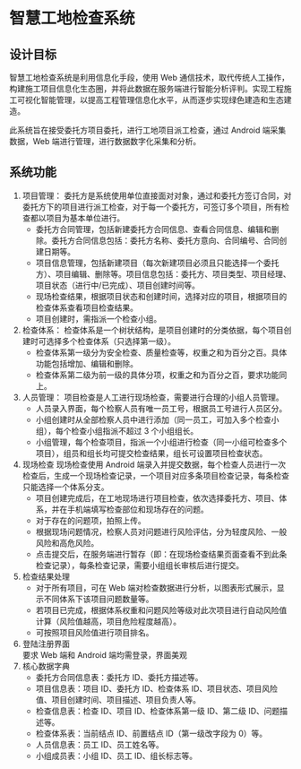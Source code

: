 # 智慧工地检查系统

## 设计目标

智慧工地检查系统是利用信息化手段，使用 Web 通信技术，取代传统人工操作，构建施工项目信息化生态圈，并将此数据在服务端进行智能分析评判。实现工程施工可视化智能管理，以提高工程管理信息化水平，从而逐步实现绿色建造和生态建造。

此系统旨在接受委托方项目委托，进行工地项目派工检查，通过 Android 端采集数据，Web 端进行管理，进行数据数字化采集和分析。

## 系统功能

1. 项目管理：
   委托方是系统使用单位直接面对对象，通过和委托方签订合同，对委托方下的项目进行派工检查，对于每一个委托方，可签订多个项目，所有检查都以项目为基本单位进行。
   - 委托方合同管理，包括新建委托方合同信息、查看合同信息、编辑和删除。委托方合同信息包括：委托方名称、委托方意向、合同编号、合同创建日期等。
   - 项目信息管理，包括新建项目（每次新建项目必须且只能选择一个委托方）、项目编辑、删除等。项目信息包括：委托方、项目类型、项目经理、项目状态（进行中/已完成）、项目创建时间等。
   - 现场检查结果，根据项目状态和创建时间，选择对应的项目，根据项目的检查体系查看项目检查结果。
   - 项目创建时，需指派一个检查小组。
2. 检查体系：
   检查体系是一个树状结构，是项目创建时的分类依据，每个项目创建时可选择多个检查体系（只选择第一级）。
   - 检查体系第一级分为安全检查、质量检查等，权重之和为百分之百。具体功能包括增加、编辑和删除。
   - 检查体系第二级为前一级的具体分项，权重之和为百分之百，要求功能同上。
3. 人员管理：
   项目检查是人工进行现场检查，需要进行合理的小组人员管理。
   - 人员录入界面，每个检察人员有唯一员工号，根据员工号进行人员区分。
   - 小组创建时从全部检察人员中进行添加（同一员工，可加入多个检查小组），每个检查小组指派不超过 3 个小组组长。
   - 小组管理，每个检查项目，指派一个小组进行检查（同一小组可检查多个项目），组员和组长均可提交检查结果，组长可设置项目检查状态。
4. 现场检查
   现场检查使用 Android 端录入并提交数据，每个检查人员进行一次检查后，生成一个现场检查记录，一个项目对应多条项目检查记录，每条检查只能选择一个体系分支。
   - 项目创建完成后，在工地现场进行项目检查，依次选择委托方、项目、体系，并在手机端填写检查部位和现场存在的问题。
   - 对于存在的问题项，拍照上传。
   - 根据现场问题情况，检察人员对问题进行风险评估，分为轻度风险、一般风险和高危风险。
   - 点击提交后，在服务端进行暂存（即：在现场检查结果页面查看不到此条检查记录），每条检查记录，需要小组组长审核后进行提交。
5. 检查结果处理
   - 对于所有项目，可在 Web 端对检查数据进行分析，以图表形式展示，显示不同体系下该项目问题数量等。
   - 若项目已完成，根据体系权重和问题风险等级对此次项目进行自动风险值计算（风险值越高，项目危险程度越高）。
   - 可按照项目风险值进行项目排名。
6. 登陆注册界面  
   要求 Web 端和 Android 端均需登录，界面美观
7. 核心数据字典
   - 委托方合同信息表：委托方 ID、委托方描述等。
   - 项目信息表：项目 ID、委托方 ID、检查体系 ID、项目状态、项目风险值、项目创建时间、项目描述、项目负责人等。
   - 检查信息表：检查 ID、项目 ID、检查体系第一级 ID、第二级 ID、问题描述等。
   - 检查体系表：当前结点 ID、前置结点 ID（第一级改字段为 0）等。
   - 人员信息表：员工 ID、员工姓名等。
   - 小组成员表：小组 ID、员工 ID、组长标志等。
